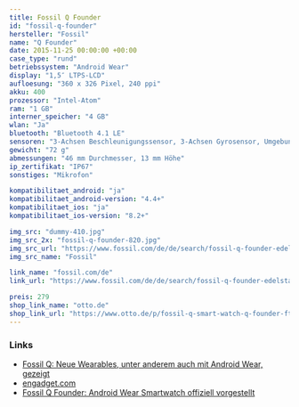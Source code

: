 ```yaml
---
title: Fossil Q Founder
id: "fossil-q-founder"
hersteller: "Fossil"
name: "Q Founder"
date: 2015-11-25 00:00:00 +00:00
case_type: "rund"
betriebssystem: "Android Wear"
display: "1,5″ LTPS-LCD"
aufloesung: "360 x 326 Pixel, 240 ppi"
akku: 400
prozessor: "Intel-Atom"
ram: "1 GB"
interner_speicher: "4 GB"
wlan: "Ja"
bluetooth: "Bluetooth 4.1 LE"
sensoren: "3-Achsen Beschleunigungssensor, 3-Achsen Gyrosensor, Umgebungslichtsensor"
gewicht: "72 g"
abmessungen: "46 mm Durchmesser, 13 mm Höhe"
ip_zertifikat: "IP67"
sonstiges: "Mikrofon"

kompatibilitaet_android: "ja"
kompatibilitaet_android-version: "4.4+"
kompatibilitaet_ios: "ja"
kompatibilitaet_ios-version: "8.2+"

img_src: "dummy-410.jpg"
img_src_2x: "fossil-q-founder-820.jpg"
img_src_url: "https://www.fossil.com/de/de/search/fossil-q-founder-edelstahl-sku-ftw20002p.html"
img_src_name: "Fossil"

link_name: "fossil.com/de"
link_url: "https://www.fossil.com/de/de/search/fossil-q-founder-edelstahl-sku-ftw20002p.html"

preis: 279
shop_link_name: "otto.de"
shop_link_url: "https://www.otto.de/p/fossil-q-smart-watch-q-founder-ftw20012-514643799#variationId=514640391"
---
```


### Links
* [Fossil Q: Neue Wearables, unter anderem auch mit Android Wear, gezeigt](http://www.mobiflip.de/fossil-q-neue-wearables-android/)
* [engadget.com](http://www.engadget.com/2015/08/18/fossil-intel-connected-accessories/)
* [Fossil Q Founder: Android Wear Smartwatch offiziell vorgestellt](http://www.mobilegeeks.de/artikel/fossil-q-founder/)
